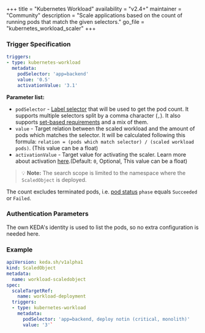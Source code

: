 +++
title = "Kubernetes Workload"
availability = "v2.4+"
maintainer = "Community"
description = "Scale applications based on the count of running pods that match the given selectors."
go_file = "kubernetes_workload_scaler"
+++

### Trigger Specification

```yaml
triggers:
- type: kubernetes-workload
  metadata:
    podSelector: 'app=backend'
    value: '0.5'
    activationValue: '3.1'
```

**Parameter list:**

- `podSelector` - [Label selector](https://kubernetes.io/docs/concepts/overview/working-with-objects/labels/#label-selectors) that will be used to get the pod count. It supports multiple selectors split by a comma character (`,`). It also supports [set-based requirements](https://kubernetes.io/docs/concepts/overview/working-with-objects/labels/#set-based-requirement) and a mix of them.
- `value` - Target relation between the scaled workload and the amount of pods which matches the selector. It will be calculated following this formula: `relation = (pods which match selector) / (scaled workload pods)`. (This value can be a float)
- `activationValue` - Target value for activating the scaler. Learn more about activation [here](./../concepts/scaling-deployments.md#activating-and-scaling-thresholds).(Default: `0`, Optional, This value can be a float)

> 💡 **Note:** The search scope is limited to the namespace where the `ScaledObject` is deployed.

The count excludes terminated pods, i.e. [pod status](https://kubernetes.io/docs/reference/generated/kubernetes-api/v1.22/#podstatus-v1-core) `phase` equals `Succeeded` or `Failed`.

### Authentication Parameters

The own KEDA's identity is used to list the pods, so no extra configuration is needed here.

### Example

```yaml
apiVersion: keda.sh/v1alpha1
kind: ScaledObject
metadata:
  name: workload-scaledobject
spec:
  scaleTargetRef:
    name: workload-deployment
  triggers:
  - type: kubernetes-workload
    metadata:
      podSelector: 'app=backend, deploy notin (critical, monolith)'
      value: '3'`
```
